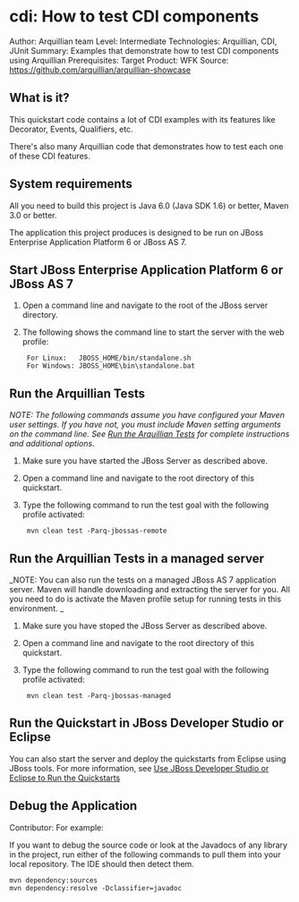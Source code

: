 cdi: How to test CDI components
======================================================
Author: Arquillian team
Level: Intermediate
Technologies: Arquillian, CDI, JUnit
Summary: Examples that demonstrate how to test CDI components using Arquillian
Prerequisites: 
Target Product: WFK
Source: <https://github.com/arquillian/arquillian-showcase>


What is it?
-----------

This quickstart code contains a lot of CDI examples with its features like Decorator, Events, Qualifiers, etc.

There's also many Arquillian code that demonstrates how to test each one of these CDI features.


System requirements
-------------------

All you need to build this project is Java 6.0 (Java SDK 1.6) or better, Maven 3.0 or better.

The application this project produces is designed to be run on JBoss Enterprise Application Platform 6 or JBoss AS 7. 


Start JBoss Enterprise Application Platform 6 or JBoss AS 7
-------------------------

1. Open a command line and navigate to the root of the JBoss server directory.
2. The following shows the command line to start the server with the web profile:

        For Linux:   JBOSS_HOME/bin/standalone.sh
        For Windows: JBOSS_HOME\bin\standalone.bat



Run the Arquillian Tests 
------------------------

_NOTE: The following commands assume you have configured your Maven user settings. If you have not, you must include Maven setting arguments on the command line. See [Run the Arquillian Tests](../../README.md#run-the-arquillian-tests) for complete instructions and additional options._

1. Make sure you have started the JBoss Server as described above.
2. Open a command line and navigate to the root directory of this quickstart.
3. Type the following command to run the test goal with the following profile activated:

        mvn clean test -Parq-jbossas-remote 


Run the Arquillian Tests in a managed server
--------------------------------------------

_NOTE: You can also run the tests on a managed JBoss AS 7 application server. Maven will handle downloading and extracting the server for you. All you need to do is activate the Maven profile setup for running tests in this environment. _

1. Make sure you have stoped the JBoss Server as described above.
2. Open a command line and navigate to the root directory of this quickstart.
3. Type the following command to run the test goal with the following profile activated:

        mvn clean test -Parq-jbossas-managed 


Run the Quickstart in JBoss Developer Studio or Eclipse
-------------------------------------

You can also start the server and deploy the quickstarts from Eclipse using JBoss tools. For more information, see [Use JBoss Developer Studio or Eclipse to Run the Quickstarts](../../README.md#use-jboss-developer-studio-or-eclipse-to-run-the-quickstarts) 

Debug the Application
------------------------------------

Contributor: For example: 

If you want to debug the source code or look at the Javadocs of any library in the project, run either of the following commands to pull them into your local repository. The IDE should then detect them.

    mvn dependency:sources
    mvn dependency:resolve -Dclassifier=javadoc

